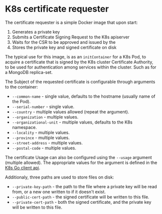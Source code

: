 # K8s certificate requester
The certificate requester is a simple Docker image that upon start:

1. Generates a private key
1. Submits a Certificate Signing Request to the K8s apiserver
1. Waits for the CSR to be approved and issued by the
1. Stores the private key and signed certificate on disk

The typical use for this image, is as an `initContainer` for a K8s Pod, to acquire a certificate that is signed by the K8s cluster Certificate Authority, to be used for authentication among services within the cluster. Such as for a MongoDB replica-set.

The Subject of the requested certificate is configurable through arguments to the container:
- `--common-name` - single value, defaults to the hostname (usually name of the Pod).
- `--serial-number` - single value.
- `--country` - multiple values allowed (repeat the argument).
- `--organization` - multiple values.
- `--organizational-unit` - multiple values, defaults to the K8s namespace.
- `--locality` - multiple values.
- `--province` - multiple values.
- `--street-address` - multiple values.
- `--postal-code` - multiple values.

The certificate Usage can also be configured using the `--usage` argument (multiple allowed). The appropriate values for the argument is defined in the [K8s Go client api](https://godoc.org/k8s.io/api/certificates/v1beta1#KeyUsage).

Additionaly, three paths are used to store files on disk:
- `--private-key-path` - the path to the file where a private key will be read from, or a new one written to if it doesn't exist.
- `--public-cert-path` - the signed certificate will be written to this file.
- `--private-cert-path` - both the signed certificate, and the private key will be written to this file.
